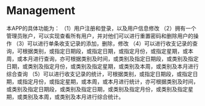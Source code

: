 # Management
本APP的具体功能为：
（1）用户注册和登录，以及用户信息修改
（2）拥有一个管理员账户，可以实现查看所有用户，并对他们可以进行重置密码和删除用户的操作
（3）可以进行单条收支记录的添加，删除，修改
（4）可以进行收支记录的查询，可根据类别，或指定日期段，或指定日期，或指定月份，或指定星期，或本周，或本月进行查询，亦可根据类别及时间，或类别及指定日期段，或类别及指定日期，或类别及指定月份，或类别及指定星期，或类别及本周，或类别及本月进行综合查询
（5）可以进行收支记录的统计，可根据类别，或指定日期段，或指定日期，或指定月份，或指定星期，或本周，或本月进行统计，亦可根据类别及时间，或类别及指定日期段，或类别及指定日期，或类别及指定月份，或类别及指定星期，或类别及本周，或类别及本月进行综合统计。
